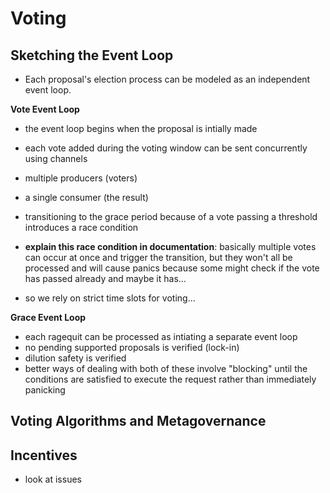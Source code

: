 # Voting

## Sketching the Event Loop

* Each proposal's election process can be modeled as an independent event loop. 

**Vote Event Loop**
* the event loop begins when the proposal is intially made
* each vote added during the voting window can be sent concurrently using channels
* multiple producers (voters)
* a single consumer (the result)

* transitioning to the grace period because of a vote passing a threshold introduces a race condition
* **explain this race condition in documentation**: basically multiple votes can occur at once and trigger the transition, but they won't all be processed and will cause panics because some might check if the vote has passed already and maybe it has...

* so we rely on strict time slots for voting...

**Grace Event Loop**
* each ragequit can be processed as intiating a separate event loop
* no pending supported proposals is verified (lock-in)
* dilution safety is verified
* better ways of dealing with both of these involve "blocking" until the conditions are satisfied to execute the request rather than immediately panicking

## Voting Algorithms and Metagovernance

## Incentives

* look at issues